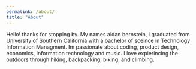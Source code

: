 ```yaml
---
permalink: /about/
title: "About"
---
```


Hello! thanks for stopping by.
My names aidan bernstein, I graduated from University of Southern California with a bachelor of sceince in Technology Information Managment. Im passionate about coding, product design, economics, Information technology and music.
I love expierincing the outdoors through hiking, backpacking, biking, and climbing.
